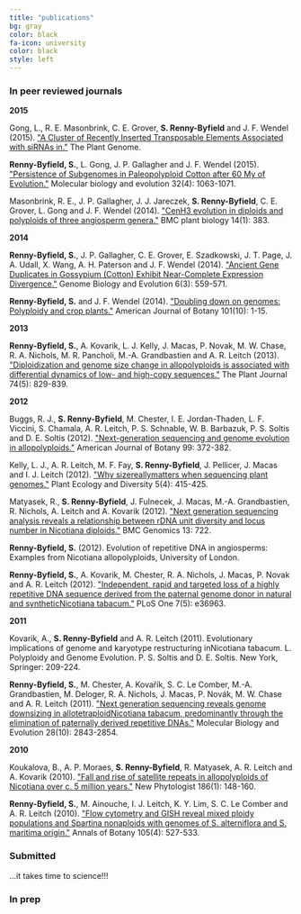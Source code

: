 ```yaml
---
title: "publications"
bg:	gray
color: black
fa-icon: university
color: black
style: left
---
```


### In peer reviewed journals

**2015**

Gong, L., R. E. Masonbrink, C. E. Grover, **S. Renny-Byfield** and J. F. Wendel (2015). ["A Cluster of Recently Inserted Transposable Elements Associated with siRNAs in."](https://dl.sciencesocieties.org/publications/tpg/pdfs/0/0/plantgenome2014.11.0088) The Plant Genome.

**Renny-Byfield, S.**, L. Gong, J. P. Gallagher and J. F. Wendel (2015). ["Persistence of Subgenomes in Paleopolyploid Cotton after 60 My of Evolution."](http://mbe.oxfordjournals.org/content/32/4/1063) Molecular biology and evolution 32(4): 1063-1071.

Masonbrink, R. E., J. P. Gallagher, J. J. Jareczek, **S. Renny-Byfield**, C. E. Grover, L. Gong and J. F. Wendel (2014). ["CenH3 evolution in diploids and polyploids of three angiosperm genera."](http://www.biomedcentral.com/1471-2229/14/383) BMC plant biology 14(1): 383.

**2014**

**Renny-Byfield, S.**, J. P. Gallagher, C. E. Grover, E. Szadkowski, J. T. Page, J. A. Udall, X. Wang, A. H. Paterson and J. F. Wendel (2014). ["Ancient Gene Duplicates in Gossypium (Cotton) Exhibit Near-Complete Expression Divergence."](http://www.biomedcentral.com/1471-2229/14/383) Genome Biology and Evolution 6(3): 559-571.

**Renny-Byfield, S.** and J. F. Wendel (2014). ["Doubling down on genomes: Polyploidy and crop plants."](http://www.amjbot.org/content/101/10/1711.long) American Journal of Botany 101(10): 1-15.

**2013**

**Renny-Byfield, S.**, A. Kovarik, L. J. Kelly, J. Macas, P. Novak, M. W. Chase, R. A. Nichols, M. R. Pancholi, M.-A. Grandbastien and A. R. Leitch (2013). ["Diploidization and genome size change in allopolyploids is associated with differential dynamics of low- and high-copy sequences."](http://onlinelibrary.wiley.com/doi/10.1111/tpj.12168/abstract) The Plant Journal 74(5): 829-839.

**2012**

Buggs, R. J., **S. Renny-Byfield**, M. Chester, I. E. Jordan-Thaden, L. F. Viccini, S. Chamala, A. R. Leitch, P. S. Schnable, W. B. Barbazuk, P. S. Soltis and D. E. Soltis (2012). ["Next-generation sequencing and genome evolution in allopolyploids."](http://www.amjbot.org/content/99/2/372.full.pdf+html) American Journal of Botany 99: 372-382.

Kelly, L. J., A. R. Leitch, M. F. Fay, **S. Renny-Byfield**, J. Pellicer, J. Macas and I. J. Leitch (2012). ["Why sizereallymatters when sequencing plant genomes."](http://www.tandfonline.com/doi/abs/10.1080/17550874.2012.716868) Plant Ecology and Diversity 5(4): 415-425.

Matyasek, R., **S. Renny-Byfield**, J. Fulnecek, J. Macas, M.-A. Grandbastien, R. Nichols, A. Leitch and A. Kovarik (2012). ["Next generation sequencing analysis reveals a relationship between rDNA unit diversity and locus number in Nicotiana diploids."](http://www.biomedcentral.com/1471-2164/13/722) BMC Genomics 13: 722.

**Renny-Byfield, S.** (2012). Evolution of repetitive DNA in angiosperms: Examples from Nicotiana allopolyploids, University of London.

**Renny-Byfield, S.**, A. Kovarik, M. Chester, R. A. Nichols, J. Macas, P. Novak and A. R. Leitch (2012). ["Independent, rapid and targeted loss of a highly repetitive DNA sequence derived from the paternal genome donor in natural and syntheticNicotiana tabacum."](http://dx.doi.org/10.1371/journal.pone.0036963) PLoS One 7(5): e36963.

**2011**

Kovarik, A., **S. Renny-Byfield** and A. R. Leitch (2011). Evolutionary implications of genome and karyotype restructuring inNicotiana tabacum. L. Polyploidy and Genome Evolution. P. S. Soltis and D. E. Soltis. New York, Springer: 209-224.

**Renny-Byfield, S.**, M. Chester, A. Kovařík, S. C. Le Comber, M.-A. Grandbastien, M. Deloger, R. A. Nichols, J. Macas, P. Novák, M. W. Chase and A. R. Leitch (2011). ["Next generation sequencing reveals genome downsizing in allotetraploidNicotiana tabacum, predominantly through the elimination of paternally derived repetitive DNAs."](http://mbe.oxfordjournals.org/content/28/10/2843) Molecular Biology and Evolution 28(10): 2843-2854.

**2010**

Koukalova, B., A. P. Moraes, **S. Renny-Byfield**, R. Matyasek, A. R. Leitch and A. Kovarik (2010). ["Fall and rise of satellite repeats in allopolyploids of Nicotiana over c. 5 million years."](http://onlinelibrary.wiley.com/doi/10.1111/j.1469-8137.2009.03101.x/abstract) New Phytologist 186(1): 148-160.

**Renny-Byfield, S.**, M. Ainouche, I. J. Leitch, K. Y. Lim, S. C. Le Comber and A. R. Leitch (2010). ["Flow cytometry and GISH reveal mixed ploidy populations and Spartina nonaploids with genomes of S. alterniflora and S. maritima origin."](http://aob.oxfordjournals.org/content/105/4/527.long) Annals of Botany 105(4): 527-533.


### Submitted

...it takes time to science!!!

### In prep



<script>
  (function(i,s,o,g,r,a,m){i['GoogleAnalyticsObject']=r;i[r]=i[r]||function(){
  (i[r].q=i[r].q||[]).push(arguments)},i[r].l=1*new Date();a=s.createElement(o),
  m=s.getElementsByTagName(o)[0];a.async=1;a.src=g;m.parentNode.insertBefore(a,m)
  })(window,document,'script','//www.google-analytics.com/analytics.js','ga');

  ga('create', 'UA-64425631-1', 'auto');
  ga('send', 'pageview');

</script>

